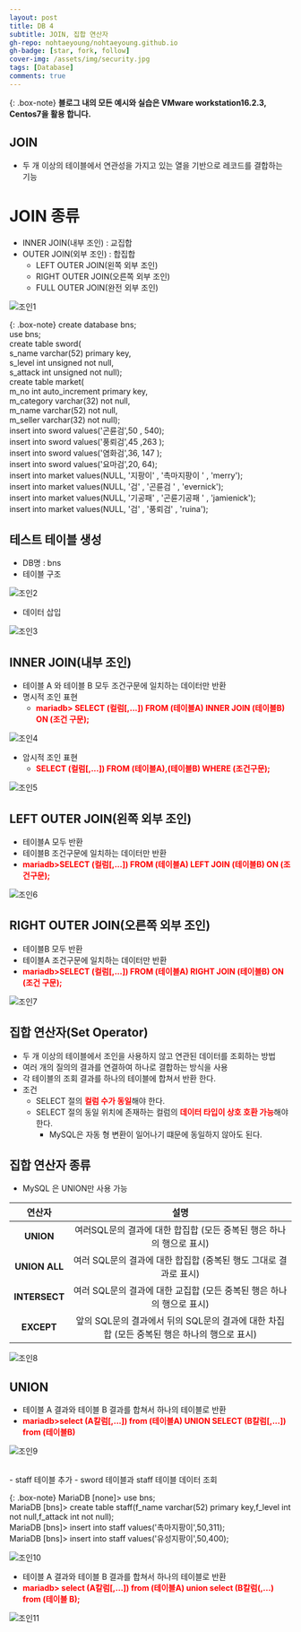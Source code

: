 ```yaml
---
layout: post
title: DB 4
subtitle: JOIN, 집합 연산자
gh-repo: nohtaeyoung/nohtaeyoung.github.io
gh-badge: [star, fork, follow]
cover-img: /assets/img/security.jpg
tags: [Database]
comments: true
---
```



{: .box-note}
<b>블로그 내의 모든 예시와 실습은 VMware workstation16.2.3, Centos7을 활용 합니다.<br></b>

## JOIN
- 두 개 이상의 테이블에서 연관성을 가지고 있는 열을 기반으로 레코드를 결합하는 기능

# JOIN 종류
- INNER JOIN(내부 조인) : 교집합
- OUTER JOIN(외부 조인) : 합집합
  - LEFT OUTER JOIN(왼쪽 외부 조인)
  - RIGHT OUTER JOIN(오른쪽 외부 조인)
  - FULL OUTER JOIN(완전 외부 조인)

![조인1](../assets/img/조인1.png) 

{: .box-note}
create database bns;<br>
use bns;<br>
create table sword(<br>
s_name varchar(52) primary key,<br>
s_level int unsigned not null,<br>
s_attack int unsigned not null);<br>
create table market(<br>
m_no int auto_increment primary key,<br>
m_category varchar(32) not null,<br>
m_name varchar(52) not null,<br>
m_seller varchar(32) not null);<br>
insert into sword values('곤륜검',50 , 540);<br>
insert into sword values('풍뢰검',45 ,263 );<br>
insert into sword values('염화검',36, 147 );<br>
insert into sword values('요마검',20, 64);<br>
insert into market values(NULL, '지팡이' , '촉마지팡이 ' , 'merry'); <br>
insert into market values(NULL, '검' , '곤륜검 ' , 'evernick');<br>
insert into market values(NULL, '기공패' , '곤륜기공패 ' , 'jamienick');<br>
insert into market values(NULL, '검' , '풍뢰검' , 'ruina');<br>

## 테스트 테이블 생성
- DB명 : bns
- 테이블 구조

![조인2](../assets/img/조인2.png) 

- 데이터 삽입

![조인3](../assets/img/조인3.png)

## INNER JOIN(내부 조인)
- 테이블 A 와 테이블 B 모두 조건구문에 일치하는 데이터만 반환
- 명시적 조인 표현
  - <b style="color:red">mariadb> SELECT (컬럼[,...]) FROM (테이블A) INNER JOIN (테이블B) ON (조건 구문);</b>

![조인4](../assets/img/조인4.png)

- 암시적 조인 표현
  - <b style="color:red">SELECT (컬럼[,...]) FROM (테이블A),(테이블B) WHERE (조건구문);</b>

![조인5](../assets/img/조인5.png)

## LEFT OUTER JOIN(왼쪽 외부 조인)
- 테이블A 모두 반환
- 테이블B 조건구문에 일치하는 데이터만 반환
- <b style="color:red">mariadb>SELECT (컬럼[,...]) FROM (테이블A) LEFT JOIN (테이블B) ON (조건구문);</b>

![조인6](../assets/img/조인6.png)

## RIGHT OUTER JOIN(오른쪽 외부 조인)
- 테이블B 모두 반환
- 테이블A 조건구문에 일치하는 데이터만 반환
- <b style="color:red">mariadb>SELECT (컬럼[,...]) FROM (테이블A) RIGHT JOIN (테이블B) ON (조건 구문);</b>

![조인7](../assets/img/조인7.png)

## 집합 연산자(Set Operator)
- 두 개 이상의 테이블에서 조인을 사용하지 않고 연관된 데이터를 조회하는 방법
- 여러 개의 질의의 결과를 연결하여 하나로 결합하는 방식을 사용
- 각 테이블의 조회 결과를 하나의 테이블에 합쳐서 반환 한다.
- 조건
  - SELECT 절의 <b style="color:red">컬럼 수가 동일</b>해야 한다.
  - SELECT 절의 동일 위치에 존재하는 컬럼의 <b style="color:red">데이터 타입이 상호 호환 가능</b>해야 한다.
    - MySQL은 자동 형 변환이 일어나기 떄문에 동일하지 않아도 된다.

## 집합 연산자 종류
- MySQL 은 UNION만 사용 가능

|연산자|설명|
|:-------:|:----------:|
|<b>UNION</b>|여러SQL문의 결과에 대한 합집합 (모든 중복된 행은 하나의 행으로 표시)|
|<b>UNION ALL</b>|여러 SQL문의 결과에 대한 합집합 (중복된 행도 그대로 결과로 표시)|
|<b>INTERSECT</b>|여러 SQL문의 결과에 대한 교집합 (모든 중복된 행은 하나의 행으로 표시)|
|<b>EXCEPT</b>|앞의 SQL문의 결과에서 뒤의 SQL문의 결과에 대한 차집합 (모든 중복된 행은 하나의 행으로 표시)|

![조인8](../assets/img/조인8.png)

## UNION
- 테이블 A 결과와 테이블 B 결과를 합쳐서 하나의 테이블로 반환
- <b style="color:red">mariadb>select (A칼럼[,...]) from (테이블A) UNION SELECT (B칼럼[,...]) from (테이블B)</b>

![조인9](../assets/img/조인9.png)
  
<br>
- staff 테이블 추가
- sword 테이블과 staff 테이블 데이터 조회

{: .box-note}
MariaDB [none]> use bns;<br>
MariaDB [bns]> create table staff(f_name varchar(52) primary key,f_level int not null,f_attack int not null);<br>
MariaDB [bns]> insert into staff values('촉마지팡이',50,311);<br>
MariaDB [bns]> insert into staff values('유성지팡이',50,400);<br>

![조인10](../assets/img/조인10.png)

- 테이블 A 결과와 테이블 B 결과를 합쳐서 하나의 테이블로 반환
- <b style="color:red">mariadb> select (A칼럼[,...]) from (테이블A) union select (B칼럼(,...) from (테이블 B);</b>

![조인11](../assets/img/조인11.png)

